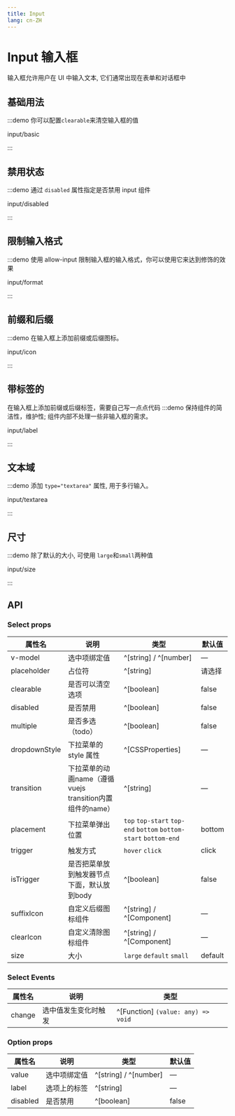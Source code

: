 ```yaml
---
title: Input
lang: cn-ZH
---
```


# Input 输入框

输入框允许用户在 UI 中输入文本, 它们通常出现在表单和对话框中

## 基础用法

:::demo 你可以配置`clearable`来清空输入框的值

input/basic

:::

## 禁用状态

:::demo 通过 `disabled` 属性指定是否禁用 input 组件

input/disabled

:::

## 限制输入格式

:::demo 使用 allow-input 限制输入框的输入格式，你可以使用它来达到修饰的效果

input/format

:::

## 前缀和后缀

:::demo 在输入框上添加前缀或后缀图标。

input/icon

:::

## 带标签的

在输入框上添加前缀或后缀标签，需要自己写一点点代码
:::demo 保持组件的简洁性，维护性; 组件内部不处理一些非输入框的需求。

input/label

:::

## 文本域

:::demo 添加 `type="textarea"` 属性, 用于多行输入。

input/textarea

:::

## 尺寸

:::demo 除了默认的大小, 可使用 `large`和`small`两种值

input/size

:::

## API

### Select props

| 属性名        | 说明                                                     | 类型                                                             | 默认值  |
| ------------- | -------------------------------------------------------- | ---------------------------------------------------------------- | ------- |
| v-model       | 选中项绑定值                                             | ^[string] / ^[number]                                            | —       |
| placeholder   | 占位符                                                   | ^[string]                                                        | 请选择  |
| clearable     | 是否可以清空选项                                         | ^[boolean]                                                       | false   |
| disabled      | 是否禁用                                                 | ^[boolean]                                                       | false   |
| multiple      | 是否多选（todo）                                         | ^[boolean]                                                       | false   |
| dropdownStyle | 下拉菜单的 style 属性                                    | ^[CSSProperties]                                                 | —       |
| transition    | 下拉菜单的动画name（遵循vuejs transition内置组件的name） | ^[string]                                                        | —       |
| placement     | 下拉菜单弹出位置                                         | `top` `top-start` `top-end` `bottom` `bottom-start` `bottom-end` | bottom  |
| trigger       | 触发方式                                                 | `hover` `click`                                                  | click   |
| isTrigger     | 是否把菜单放到触发器节点下面，默认放到body               | ^[boolean]                                                       | false   |
| suffixIcon    | 自定义后缀图标组件                                       | ^[string] / ^[Component]                                         | —       |
| clearIcon     | 自定义清除图标组件                                       | ^[string] / ^[Component]                                         | —       |
| size          | 大小                                                     | `large` `default` `small`                                        | default |

### Select Events

| 属性名 | 说明                 | 类型                               |
| ------ | -------------------- | ---------------------------------- |
| change | 选中值发生变化时触发 | ^[Function] `(value: any) => void` |

### Option props

| 属性名   | 说明         | 类型                  | 默认值 |
| -------- | ------------ | --------------------- | ------ |
| value    | 选中项绑定值 | ^[string] / ^[number] | —      |
| label    | 选项上的标签 | ^[string]             | —      |
| disabled | 是否禁用     | ^[boolean]            | false  |
